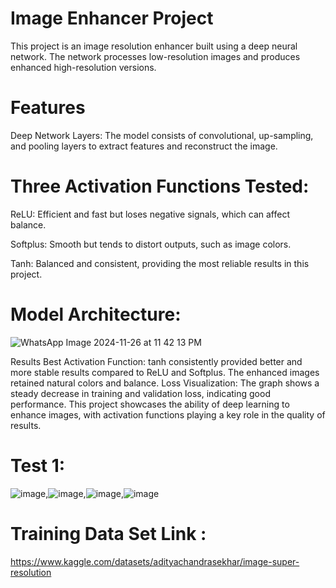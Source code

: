 # Image Enhancer Project
This project is an image resolution enhancer built using a deep neural network. The network processes low-resolution images and produces enhanced high-resolution versions.

# Features
Deep Network Layers: The model consists of convolutional, up-sampling, and pooling layers to extract features and reconstruct the image.

# Three Activation Functions Tested:
ReLU: Efficient and fast but loses negative signals, which can affect balance.

Softplus: Smooth but tends to distort outputs, such as image colors.

Tanh: Balanced and consistent, providing the most reliable results in this project.

# Model Architecture:

![WhatsApp Image 2024-11-26 at 11 42 13 PM](https://github.com/user-attachments/assets/6d5751d0-e061-44a3-a875-6bd66912d08e)


Results
Best Activation Function: tanh consistently provided better and more stable results compared to ReLU and Softplus. The enhanced images retained natural colors and balance.
Loss Visualization: The graph shows a steady decrease in training and validation loss, indicating good performance.
This project showcases the ability of deep learning to enhance images, with activation functions playing a key role in the quality of results.

# Test 1:
![image](https://github.com/user-attachments/assets/dea4cd19-f853-4bdb-b2d9-3d7555ffaa12),![image](https://github.com/user-attachments/assets/2f33627c-cd85-4cfa-929b-5a0bc6180cd2),![image](https://github.com/user-attachments/assets/45c026de-8739-44cb-982f-34a87ab8d659),![image](https://github.com/user-attachments/assets/461c7dc0-15aa-42f6-9b12-b2844af30bb7)





# Training Data Set Link : 
https://www.kaggle.com/datasets/adityachandrasekhar/image-super-resolution
